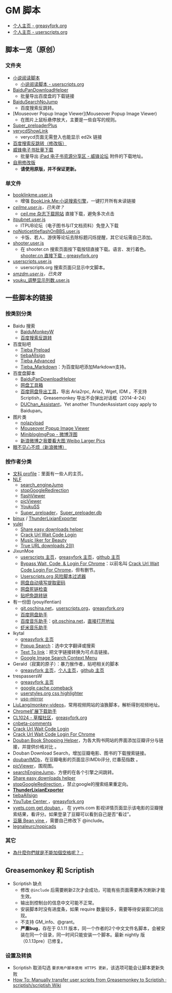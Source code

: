 GM 脚本
========

- [个人主页 - greasyfork.org][0]
- [个人主页 - userscripts.org][1]

脚本一览（原创）
---------------

### 文件夹

- [小说阅读脚本](MyNovelReader)
    - [小说阅读脚本 - userscripts.org][2]
- [BaiduPanDownloadHelper](BaiduPanDownloadHelper)
    - 批量导出百度盘的下载链接
- [BaiduSearchNoJump](BaiduSearchNoJump)
	- 百度搜索反跳转。
- [Mouseover Popup Image Viewer](Mouseover Popup Image Viewer)
    - 在图片上鼠标悬停放大，主要是一些自写的规则。
- [Super_preloaderPlus](Super_preloaderPlus)
- [verycdShowLink](verycdShowLink)
    - verycd页面无需登入也能显示 ed2k 链接
- [百度搜索反跳转（修改版）](百度搜索反跳转（修改版）)
- [威锋电子书批量下载](威锋电子书批量下载)
    - 批量导出 [iPad 电子书资源分享区 - 威锋论坛][] 附件的下载地址。
- [自用修改版](自用修改版)
    - **请使用原版，并不保证更新。**

### 单文件

- [booklinkme.user.js](booklinkme.user.js)
    - 增强 [BookLink.Me:小说搜索引擎][]，一键打开所有未读链接
- *[ceilme.user.js](ceilme.user.js)，已失效？*
    - [ceil.me 杂志下载网站][3] 直接下载，避免多次点击
- [itpubnet.user.js](itpubnet.user.js)
    - ITPUB论坛（电子图书与IT文档资料）免登入下载
- [noNoticetitleflashOnBBS.user.js](noNoticetitleflashOnBBS.user.js)
    - 卡饭、若人、游侠等论坛去除标题闪烁提醒，其它论坛需自己添加。
- [shooter.user.js](shooter.user.js)
    - 在 shooter.cn 搜索页面按下载按钮直接下载。语言、发行着色。[shooter.cn 直接下载 - greasyfork.org][4]
- [userscripts.user.js](userscripts.user.js)
    - userscripts.org 搜索页面只显示中文脚本。
- *[smzdm.user.js](smzdm.user.js)，已失效*
- [youku_调整显示列数.user.js](youku_调整显示列数.user.js)


一些脚本的链接
-------------

### 按类别分类

- Baidu 搜索
    - [BaiduMonkeyW][5]
    - [百度搜索反跳转][6]
- 百度贴吧
    - [Tieba Preload][7]
    - [tiebaAllsign][8]
    - [Tieba Advanced][9]
    - [Tieba_Markdown][10]：为百度贴吧添加Markdown支持。
- 百度盘脚本
    - [BaiduPanDownloadHelper][11]
    - [网盘工具箱][12]
    - [百度网盘导出工具][13]，导出 Aria2rpc, Aria2, Wget, IDM 。不支持 Scriptish，Greasemonkey 导出不会弹出对话框（2014-4-24）
    - [DUChan_Assistant][14]，Yet another ThunderAssistant copy apply to Baidupan。
- 图片类
    - [nolazyload][15]
    - [Mouseover Popup Image Viewer][16]
    - [MiniblogImgPop - 微博浮图][17]
    - [新浪微博之我要看大图 Weibo Larger Pics][18]
- [眼不见心不烦（新浪微博）][19]

### 按作者分类

- [文科 profile][20]：里面有一些人的主页。
- [NLF][21]
	- [search_engineJump][22]
	- [stopGoogleRedirection][23]
    - [flashViewer][24]
    - [picViewer][25]
    - [YoukuSS][26]
    - [Super_preloader][27]，[Super_preloader.db][28]
- [binux][29] / [ThunderLixianExporter][30]
- [yulei][31]
    - [Share easy downloads helper][32]
    - [Crack Url Wait Code Login][33]
    - [Music liker for Beauty][34]
    - [True URL downloads 2(Ⅱ)][35]
- JixunMoe
	- [userscripts 主页][36]，[greasyfork 主页][37]，[github 主页][38]
	- [Bypass Wait, Code, & Login For Chrome][39]：以前名叫 [Crack Url Wait Code Login For Chrome][40]，但有删节。
    - [Userscripts.org 风险脚本过滤器][41]
    - [网盘自动填写提取密码][42]
    - [网盘死链检查][43]
    - [贴吧免跳转链][44]
- 有一份田 (youyifentian)
	- [git.oschina.net][45]，[userscripts.org][46]，[greasyfork.org][47]
	- [百度网盘助手][48]
	- [百度音乐助手][49]：[git.oschina.net][50]，[直接打开地址][51]
	- [虾米音乐助手][52]
- lkytal
	- [greasyfork 主页][53]
	- [Popup Search][54]：选中文字翻译或搜索
	- [Text To link][55]：把文字链接转换为可点击链接。
	- [Google Image Search Context Menu][56]
- Gerald（寂寞的原子）：暴力猴作者，贴吧相关的脚本
	- [greasyfork 主页][57]，[个人主页][58]，[github 主页][59]
- trespassersW
	- [greasyfork 主页][60]
	- [google cache comeback][61]
	- [userstyles.org css highlighter][62]
	- [uso-mirror][63]
- [LiuLang/monkey-videos][64]，常用视频网站的油㺅脚本，解析得到视频地址。
- [Chrome扩展下载助手][65]
- [CL1024 - 草榴社区][66]，[greasyfork.org][67]
- [cnbeta-comments][68]
- [Crack Url Wait Code Login][69]
- [Crack Url Wait Code Login For Chrome][70]
- [Douban Book Shopping Helper][71]，为各大购书网站的界面添加豆瓣评分与链接，并提供价格对比 。
- Douban Download Search，增加豆瓣电影、图书的下载搜索链接。
- [doubanIMDb][72]，在豆瓣电影的页面显示IMDb评分, 烂番茄指数 。
- [picViewer][73]，围观图。
- [searchEngineJump][74]，方便的在各个引擎之间跳转。
- [Share easy downloads helper ][75]
- [stopGoogleRedirection ][76]，禁止google的搜索结果重定向。
- **[ThunderLixianExporter][77]**
- [tiebaAllsign][78]
- [YouTube Center ][79]，[greasyfork.org][80]
- [yyets.com get douban ][81]， 在 yyets.com 影视详情页面显示该电影的豆瓣搜索结果，看评分。如果登录了豆瓣可以看到自己是否“看过”。
- [豆藤 Bean vine ][82]，需要自己修改下 @include。
- [legnaleurc/nopicads][83]

### 其它

- [為什麼你們就是不能加個空格呢？ - ][84]


Greasemonkey 和 Scriptish
-------------------------

- Scriptish 缺点
	- 修改 `@include` 后需要刷新2次才会成功，可能有些页面需要再次刷新才能生效。
	- 输出到控制台的信息中文可能不正常。
	- 安装脚本时没有进度条，如果 require 数量较多，需要等待安装窗口的出现。
	- 不支持 GM_info、@grant。
	- **严重bug**，存在于 0.1.11 版本，同一个作者的2个中文文件名脚本，会被安装在同一个目录，同一时间只能安装一个脚本。最新 nightly 版（0.1.13pre）已修复。

### 设置及转换

- Scriptish 取消勾选 `要求用户脚本使用 HTTPS 更新`，该选项可能会让脚本更新失败
- [How To: Manually transfer user scripts from Greasemonkey to Scriptish · scriptish/scriptish Wiki][85]


[BookLink.Me:小说搜索引擎]: http://booklink.me/
[iPad 电子书资源分享区 - 威锋论坛]: http://bbs.feng.com/thread-htm-fid-224.html

[0]: https://greasyfork.org/users/145-ywzhaiqi
[1]: http://userscripts.org:8080/users/138842/scripts
[2]: http://userscripts.org:8080/scripts/show/165951
[3]: http://www.ceil.me/
[4]: https://greasyfork.org/scripts/304
[5]: http://userscripts.org/scripts/show/131861
[6]: http://userscripts.org/scripts/show/161812
[7]: http://userscripts.org/scripts/show/423917
[8]: http://userscripts.org/scripts/show/141939
[9]: http://userscripts.org/scripts/show/152918
[10]: https://greasyfork.org/scripts/1921-tieba-markdown
[11]: http://userscripts.org:8080/scripts/show/162138
[12]: http://userscripts.org:8080/scripts/show/159911
[13]: http://userscripts.org:8080/scripts/show/178301
[14]: http://userscripts.org:8080/scripts/show/141767
[15]: http://userscripts.org/scripts/show/151249
[16]: http://userscripts.org/scripts/show/109262
[17]: http://userscripts.org/scripts/show/83994
[18]: http://userscripts.org/scripts/show/173273
[19]: https://greasyfork.org/scripts/1708-%E7%9C%BC%E4%B8%8D%E8%A7%81%E5%BF%83%E4%B8%8D%E7%83%A6-%E6%96%B0%E6%B5%AA%E5%BE%AE%E5%8D%9A/
[20]: https://greasyfork.org/users/54-%E6%96%87%E7%A7%91
[21]: http://userscripts.org:8080/users/202260/scripts
[22]: http://userscripts.org:8080/scripts/show/84970
[23]: http://userscripts.org:8080/scripts/show/186798
[24]: http://userscripts.org:8080/scripts/show/187351
[25]: http://userscripts.org:8080/scripts/show/105741
[26]: http://userscripts.org:8080/scripts/show/84972
[27]: http://userscripts.org:8080/scripts/show/84937
[28]: http://userscripts.org:8080/scripts/show/93080
[29]: https://github.com/binux
[30]: https://github.com/binux/ThunderLixianExporter
[31]: http://userscripts.org:8080/users/494707/scripts
[32]: http://userscripts.org:8080/scripts/show/155175
[33]: http://userscripts.org:8080/scripts/show/153190
[34]: http://userscripts.org:8080/scripts/show/161719
[35]: http://userscripts.org:8080/scripts/show/157556
[36]: http://userscripts.org:8080/users/474953/scripts
[37]: https://greasyfork.org/users/44-jixunmoe
[38]: https://github.com/JixunMoe
[39]: https://greasyfork.org/scripts/125-bypass-wait-code-login-for-chrome
[40]: http://userscripts.org:8080/scripts/show/157621
[41]: http://userscripts.org:8080/scripts/show/164600
[42]: https://greasyfork.org/scripts/1002-%E7%BD%91%E7%9B%98%E8%87%AA%E5%8A%A8%E5%A1%AB%E5%86%99%E6%8F%90%E5%8F%96%E5%AF%86%E7%A0%81
[43]: https://greasyfork.org/scripts/1262-%E7%BD%91%E7%9B%98%E6%AD%BB%E9%93%BE%E6%A3%80%E6%9F%A5
[44]: https://greasyfork.org/scripts/126-%E8%B4%B4%E5%90%A7%E5%85%8D%E8%B7%B3%E8%BD%AC%E9%93%BE
[45]: http://git.oschina.net/youyifentian
[46]: http://userscripts.org:8080/users/528225/scripts
[47]: https://greasyfork.org/users/297-%E6%9C%89%E4%B8%80%E4%BB%BD%E7%94%B0
[48]: https://greasyfork.org/scripts/986-%E7%99%BE%E5%BA%A6%E7%BD%91%E7%9B%98%E5%8A%A9%E6%89%8B
[49]: https://greasyfork.org/scripts/483-%E7%99%BE%E5%BA%A6%E9%9F%B3%E4%B9%90%E5%8A%A9%E6%89%8B
[50]: http://git.oschina.net/youyifentian/script_baidumusic
[51]: http://git.oschina.net/youyifentian/script_baidumusic/raw/master/baidumusicscript.js
[52]: https://greasyfork.org/scripts/987-%E8%99%BE%E7%B1%B3%E9%9F%B3%E4%B9%90%E5%8A%A9%E6%89%8B
[53]: https://greasyfork.org/users/152-lkytal
[54]: https://greasyfork.org/scripts/340-popup-search
[55]: https://greasyfork.org/scripts/342-text-to-link
[56]: https://greasyfork.org/scripts/344-google-image-search-context-menu
[57]: https://greasyfork.org/users/48-gerald
[58]: http://geraldl.ml/
[59]: https://github.com/gera2ld
[60]: https://greasyfork.org/users/5-trespassersw
[61]: https://greasyfork.org/scripts/725-google-cache-comeback
[62]: https://greasyfork.org/scripts/41-userstyles-org-css-highlighter
[63]: https://greasyfork.org/scripts/2222-uso-mirror
[64]: https://github.com/LiuLang/monkey-videos
[65]: http://userscripts.org:8080/scripts/show/156472
[66]: http://userscripts.org:8080/scripts/show/151695
[67]: https://greasyfork.org/scripts/1983-cl1024
[68]: http://userscripts.org:8080/scripts/show/152818
[69]: http://userscripts.org:8080/scripts/show/153190
[70]: http://userscripts.org:8080/scripts/show/157621
[71]: http://userscripts.org:8080/scripts/show/172327
[72]: http://userscripts.org:8080/scripts/show/103552
[73]: http://userscripts.org:8080/scripts/show/105741
[74]: http://userscripts.org:8080/scripts/show/84970
[75]: http://userscripts.org:8080/scripts/show/155175
[76]: http://userscripts.org:8080/scripts/show/186798
[77]: http://binux.github.io/ThunderLixianExporter/
[78]: https://greasyfork.org/scripts/152-tiebaallsign
[79]: http://userscripts.org:8080/scripts/show/114002
[80]: https://greasyfork.org/scripts/943-youtube-center
[81]: http://userscripts.org:8080/scripts/show/131503
[82]: http://userscripts.org:8080/scripts/show/49911
[83]: https://github.com/legnaleurc/nopicads
[84]: https://greasyfork.org/scripts/2185-%E7%82%BA%E4%BB%80%E9%BA%BC%E4%BD%A0%E5%80%91%E5%B0%B1%E6%98%AF%E4%B8%8D%E8%83%BD%E5%8A%A0%E5%80%8B%E7%A9%BA%E6%A0%BC%E5%91%A2
[85]: https://github.com/scriptish/scriptish/wiki/How-To%3A--Manually-transfer-user-scripts-from-Greasemonkey-to-Scriptish
